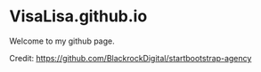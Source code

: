 # VisaLisa.github.io

Welcome to my github page. 

Credit: https://github.com/BlackrockDigital/startbootstrap-agency

